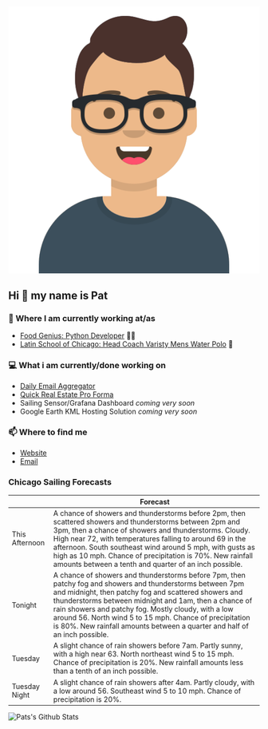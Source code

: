 [![Social banner for p-j-falconer](https://raw.githubusercontent.com/P-J-FALCONER/P-J-FALCONER/master/assets/avataaars.svg)](https://patfalconer.com/)
## Hi :wave: my name is Pat

### 💼 Where I am currently working at/as
- [Food Genius: Python Developer](https://getfoodgenius.com/) 🍔🐍
- [Latin School of Chicago: Head Coach Varisty Mens Water Polo](https://www.latinschool.org/) 🤽


### 💻 What i am currently/done working on
 - [Daily Email Aggregator](https://github.com/P-J-FALCONER/dott_daily_mail)
 - [Quick Real Estate Pro Forma](https://github.com/P-J-FALCONER/henry)
 - Sailing Sensor/Grafana Dashboard *coming very soon*
 - Google Earth KML Hosting Solution *coming very soon*

### 📫 Where to find me
 - [Website](https://patfalconer.com/)
 - [Email](mailto:patrick.j.falconer@gmail.com)


### Chicago Sailing Forecasts
|   | Forecast  |
|---|---|
| This Afternoon | A chance of showers and thunderstorms before 2pm, then scattered showers and thunderstorms between 2pm and 3pm, then a chance of showers and thunderstorms. Cloudy. High near 72, with temperatures falling to around 69 in the afternoon. South southeast wind around 5 mph, with gusts as high as 10 mph. Chance of precipitation is 70%. New rainfall amounts between a tenth and quarter of an inch possible. |
| Tonight | A chance of showers and thunderstorms before 7pm, then patchy fog and showers and thunderstorms between 7pm and midnight, then patchy fog and scattered showers and thunderstorms between midnight and 1am, then a chance of rain showers and patchy fog. Mostly cloudy, with a low around 56. North wind 5 to 15 mph. Chance of precipitation is 80%. New rainfall amounts between a quarter and half of an inch possible. |
| Tuesday | A slight chance of rain showers before 7am. Partly sunny, with a high near 63. North northeast wind 5 to 15 mph. Chance of precipitation is 20%. New rainfall amounts less than a tenth of an inch possible. |
| Tuesday Night | A slight chance of rain showers after 4am. Partly cloudy, with a low around 56. Southeast wind 5 to 10 mph. Chance of precipitation is 20%. |

![Pats's Github Stats](https://github-readme-stats.vercel.app/api?username=p-j-falconer&show_icons=true&theme=radical)
